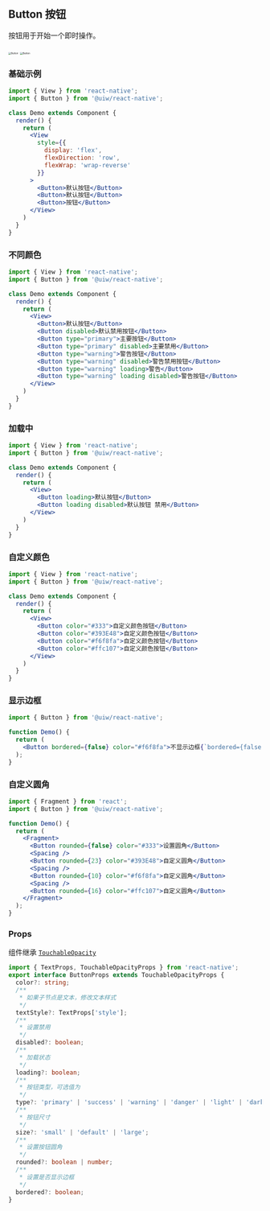 Button 按钮
---

按钮用于开始一个即时操作。

<img src='https://user-images.githubusercontent.com/57083007/137631908-57393986-82b8-4e2e-b753-aa77dac58672.png' alt='Button' style='zoom:33%;' />
<img src='https://user-images.githubusercontent.com/57083007/137631915-8281cbac-ba0d-4795-8f8b-8274bcecc172.png' alt='Button' style='zoom:33%;' />

### 基础示例

<!--DemoStart--> 
```jsx
import { View } from 'react-native';
import { Button } from '@uiw/react-native';

class Demo extends Component {
  render() {
    return (
      <View
        style={{
          display: 'flex',
          flexDirection: 'row',
          flexWrap: 'wrap-reverse'
        }}
      >
        <Button>默认按钮</Button>
        <Button>默认按钮</Button>
        <Button>按钮</Button>
      </View>
    )
  }
}
```
<!--End-->

### 不同颜色

<!--DemoStart--> 
```jsx
import { View } from 'react-native';
import { Button } from '@uiw/react-native';

class Demo extends Component {
  render() {
    return (
      <View>
        <Button>默认按钮</Button>
        <Button disabled>默认禁用按钮</Button>
        <Button type="primary">主要按钮</Button>
        <Button type="primary" disabled>主要禁用</Button>
        <Button type="warning">警告按钮</Button>
        <Button type="warning" disabled>警告禁用按钮</Button>
        <Button type="warning" loading>警告</Button>
        <Button type="warning" loading disabled>警告按钮</Button>
      </View>
    )
  }
}
```
<!--End-->

### 加载中

<!--DemoStart--> 
```jsx
import { View } from 'react-native';
import { Button } from '@uiw/react-native';

class Demo extends Component {
  render() {
    return (
      <View>
        <Button loading>默认按钮</Button>
        <Button loading disabled>默认按钮 禁用</Button>
      </View>
    )
  }
}
```
<!--End-->


### 自定义颜色

<!--DemoStart--> 
```jsx
import { View } from 'react-native';
import { Button } from '@uiw/react-native';

class Demo extends Component {
  render() {
    return (
      <View>
        <Button color="#333">自定义颜色按钮</Button>
        <Button color="#393E48">自定义颜色按钮</Button>
        <Button color="#f6f8fa">自定义颜色按钮</Button>
        <Button color="#ffc107">自定义颜色按钮</Button>
      </View>
    )
  }
}
```
<!--End-->


### 显示边框

```jsx
import { Button } from '@uiw/react-native';

function Demo() {
  return (
    <Button bordered={false} color="#f6f8fa">不显示边框{`bordered={false}`}</Button>
  );
}
```

### 自定义圆角

```jsx
import { Fragment } from 'react';
import { Button } from '@uiw/react-native';

function Demo() {
  return (
    <Fragment>
      <Button rounded={false} color="#333">设置圆角</Button>
      <Spacing />
      <Button rounded={23} color="#393E48">自定义圆角</Button>
      <Spacing />
      <Button rounded={10} color="#f6f8fa">自定义圆角</Button>
      <Spacing />
      <Button rounded={16} color="#ffc107">自定义圆角</Button>
    </Fragment>
  );
}
```

### Props

组件继承 [`TouchableOpacity`](https://facebook.github.io/react-native/docs/touchableopacity#docsNav)

```ts
import { TextProps, TouchableOpacityProps } from 'react-native';
export interface ButtonProps extends TouchableOpacityProps {
  color?: string;
  /**
   * 如果子节点是文本，修改文本样式
   */
  textStyle?: TextProps['style'];
  /**
   * 设置禁用
   */
  disabled?: boolean;
  /**
   * 加载状态
   */
  loading?: boolean;
  /**
   * 按钮类型，可选值为
   */
  type?: 'primary' | 'success' | 'warning' | 'danger' | 'light' | 'dark';
  /**
   * 按钮尺寸
   */
  size?: 'small' | 'default' | 'large';
  /**
   * 设置按钮圆角
   */
  rounded?: boolean | number;
  /**
   * 设置是否显示边框
   */
  bordered?: boolean;
}
```